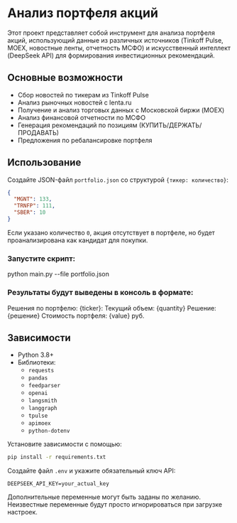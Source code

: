 # Анализ портфеля акций

Этот проект представляет собой инструмент для анализа портфеля акций, использующий данные из различных источников (Tinkoff Pulse, MOEX, новостные ленты, отчетность МСФО) и искусственный интеллект (DeepSeek API) для формирования инвестиционных рекомендаций.

## Основные возможности
- Сбор новостей по тикерам из Tinkoff Pulse
- Анализ рыночных новостей с lenta.ru
- Получение и анализ торговых данных с Московской биржи (MOEX)
- Анализ финансовой отчетности по МСФО
- Генерация рекомендаций по позициям (КУПИТЬ/ДЕРЖАТЬ/ПРОДАВАТЬ)
- Предложения по ребалансировке портфеля
## Использование
Создайте JSON-файл `portfolio.json` со структурой `{тикер: количество}`:
```json
{
  "MGNT": 133,
  "TRNFP": 111,
  "SBER": 10
}
```
Если указано количество `0`, акция отсутствует в портфеле, но будет
проанализирована как кандидат для покупки.

### Запустите скрипт:
python main.py --file portfolio.json

### Результаты будут выведены в консоль в формате:

Решения по портфелю:
{ticker}:
Текущий объем: {quantity}
Решение: {решение}
Стоимость портфеля: {value} руб.


## Зависимости
- Python 3.8+
- Библиотеки:
    - `requests`
    - `pandas`
    - `feedparser`
    - `openai`
    - `langsmith`
    - `langgraph`
    - `tpulse`
    - `apimoex`
    - `python-dotenv`

Установите зависимости с помощью:
```bash
pip install -r requirements.txt
```

Создайте файл `.env` и укажите обязательный ключ API:
```env
DEEPSEEK_API_KEY=your_actual_key
```
Дополнительные переменные могут быть заданы по желанию. Неизвестные
переменные будут просто игнорироваться при загрузке настроек.
